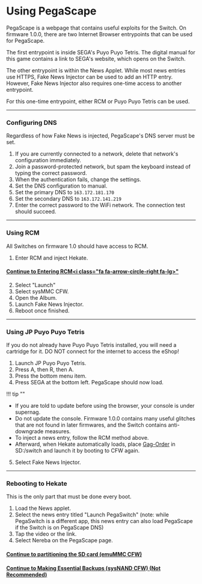 # Using PegaScape

PegaScape is a webpage that contains useful exploits for the Switch. On firmware 1.0.0, there are two Internet Browser entrypoints that can be used for PegaScape.

The first entrypoint is inside SEGA's Puyo Puyo Tetris. The digital manual for this game contains a link to SEGA's website, which opens on the Switch.

The other entrypoint is within the News Applet. While most news entries use HTTPS, Fake News Injector can be used to add an HTTP entry. However, Fake News Injector also requires one-time access to another entrypoint.

For this one-time entrypoint, either RCM or Puyo Puyo Tetris can be used.

----

### Configuring DNS
Regardless of how Fake News is injected, PegaScape's DNS server must be set.
1. If you are currently connected to a network, delete that network's configuration immediately.
2. Join a password-protected network, but spam the keyboard instead of typing the correct password.
3. When the authentication fails, change the settings.
4. Set the DNS configuration to manual.
5. Set the primary DNS to `163.172.181.170`
6. Set the secondary DNS to `163.172.141.219`
7. Enter the correct password to the WiFi network. The connection test should succeed.

----

### Using RCM
All Switches on firmware 1.0 should have access to RCM.

1. Enter RCM and inject Hekate.
#### [Continue to Entering RCM<i class="fa fa-arrow-circle-right fa-lg></i>"](entering_rcm.md)
2. Select "Launch"
3. Select sysMMC CFW.
4. Open the Album.
5. Launch Fake News Injector.
6. Reboot once finished.

----

### Using JP Puyo Puyo Tetris
If you do not already have Puyo Puyo Tetris installed, you will need a cartridge for it. DO NOT connect for the internet to access the eShop!
1. Launch JP Puyo Puyo Tetris.
2. Press A, then R, then A.
3. Press the bottom menu item.
4. Press SEGA at the bottom left. PegaScape should now load.

!!! tip ""
- If you are told to update before using the browser, your console is under supernag.
- Do not update the console. Firmware 1.0.0 contains many useful glitches that are not found in later firmwares, and the Switch contains anti-downgrade measures.
- To inject a news entry, follow the RCM method above.
- Afterward, when Hekate automatically loads, place <a href="https://github.com/Adubbz/Gag-Order/releases" target="_blank">Gag-Order</a> in SD:/switch and launch it by booting to CFW again.

5. Select Fake News Injector.

----

### Rebooting to Hekate
This is the only part that must be done every boot.
1. Load the News applet.
2. Select the news entry titled "Launch PegaSwitch" (note: while PegaSwitch is a different app, this news entry can also load PegaScape if the Switch is on PegaScape DNS)
3. Tap the video or the link.
4. Select Nereba on the PegaScape page.

#### [Continue to partitioning the SD card (emuMMC CFW) <i class="fa fa-arrow-circle-right fa-lg"></i>](../emummc/partitioning_sd.md)

#### [Continue to Making Essential Backups (sysNAND CFW) (**Not Recommended**) <i class="fa fa-arrow-circle-right fa-lg"></i>](../sysnand/making_essential_backups.md)
